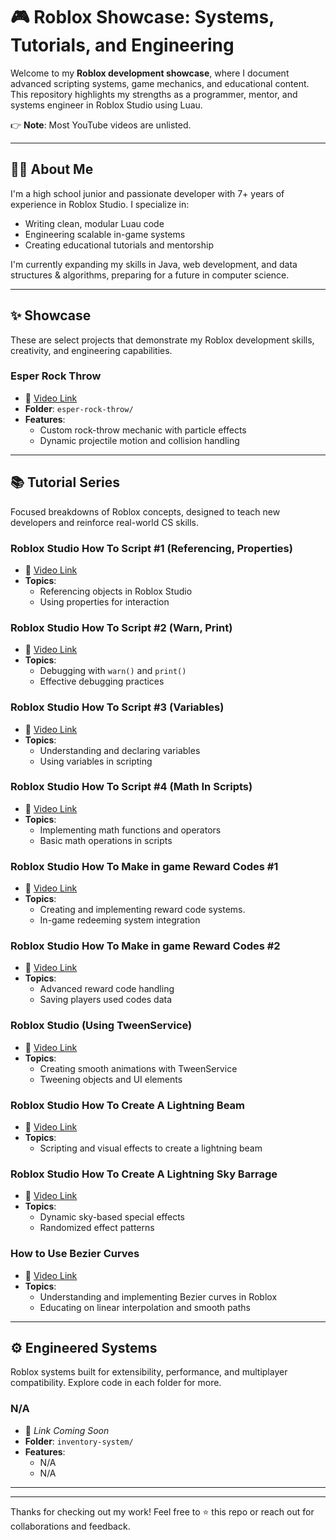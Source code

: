 # 🎮 Roblox Showcase: Systems, Tutorials, and Engineering

Welcome to my **Roblox development showcase**, where I document advanced scripting systems, game mechanics, and educational content. This repository highlights my strengths as a programmer, mentor, and systems engineer in Roblox Studio using Luau.

👉 **Note**: Most YouTube videos are unlisted.

---

## 👨‍💻 About Me
I'm a high school junior and passionate developer with 7+ years of experience in Roblox Studio. I specialize in:

- Writing clean, modular Luau code
- Engineering scalable in-game systems
- Creating educational tutorials and mentorship

I'm currently expanding my skills in Java, web development, and data structures & algorithms, preparing for a future in computer science.

---

## ✨ Showcase
These are select projects that demonstrate my Roblox development skills, creativity, and engineering capabilities.

### Esper Rock Throw
- 🔗 [Video Link](https://youtu.be/MqsvDqcbu70) 
- **Folder**: `esper-rock-throw/`
- **Features**:
  - Custom rock-throw mechanic with particle effects
  - Dynamic projectile motion and collision handling

---

## 📚 Tutorial Series
Focused breakdowns of Roblox concepts, designed to teach new developers and reinforce real-world CS skills.

### Roblox Studio How To Script #1 (Referencing, Properties)
- 🔗 [Video Link](https://youtu.be/bvT5z6SjncQ)
- **Topics**:
  - Referencing objects in Roblox Studio
  - Using properties for interaction

### Roblox Studio How To Script #2 (Warn, Print)
- 🔗 [Video Link](https://youtu.be/C1_c33gNdOg)
- **Topics**:
  - Debugging with `warn()` and `print()`
  - Effective debugging practices

### Roblox Studio How To Script #3 (Variables)
- 🔗 [Video Link](https://youtu.be/hvT5742cYzE)
- **Topics**:
  - Understanding and declaring variables
  - Using variables in scripting

### Roblox Studio How To Script #4 (Math In Scripts)
- 🔗 [Video Link](https://youtu.be/IQxfUyzNWMo)
- **Topics**:
  - Implementing math functions and operators
  - Basic math operations in scripts

### Roblox Studio How To Make in game Reward Codes #1
- 🔗 [Video Link](https://youtu.be/Ymai35WnMs0)
- **Topics**:
  - Creating and implementing reward code systems.
  - In-game redeeming system integration

### Roblox Studio How To Make in game Reward Codes #2
- 🔗 [Video Link](https://youtu.be/ou2QTyS6Wqo)
- **Topics**:
  - Advanced reward code handling
  - Saving players used codes data 

### Roblox Studio (Using TweenService)
- 🔗 [Video Link](https://youtu.be/ou2QTyS6Wqo)
- **Topics**:
  - Creating smooth animations with TweenService
  - Tweening objects and UI elements

### Roblox Studio How To Create A Lightning Beam
- 🔗 [Video Link](https://youtu.be/1LnL90xNNs4)
- **Topics**:
  - Scripting and visual effects to create a lightning beam

### Roblox Studio How To Create A Lightning Sky Barrage
- 🔗 [Video Link](https://youtu.be/MYtdB5BKGAs)
- **Topics**:
  - Dynamic sky-based special effects
  - Randomized effect patterns

### How to Use Bezier Curves
- 🔗 [Video Link](https://youtu.be/sStz08Qqtuc)
- **Topics**:
  - Understanding and implementing Bezier curves in Roblox
  - Educating on linear interpolation and smooth paths

---

## ⚙️ Engineered Systems
Roblox systems built for extensibility, performance, and multiplayer compatibility. Explore code in each folder for more.

### N/A
- 🔗 *Link Coming Soon*
- **Folder**: `inventory-system/`
- **Features**:
  - N/A
  - N/A


---



---

Thanks for checking out my work! Feel free to ⭐ this repo or reach out for collaborations and feedback.
